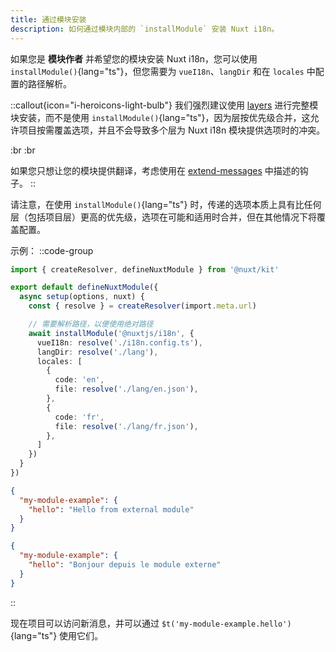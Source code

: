 ```yaml
---
title: 通过模块安装
description: 如何通过模块内部的 `installModule` 安装 Nuxt i18n。
---
```


如果您是 **模块作者** 并希望您的模块安装 Nuxt i18n，您可以使用 `installModule()`{lang="ts"}，但您需要为 `vueI18n`、`langDir` 和在 `locales` 中配置的路径解析。

::callout{icon="i-heroicons-light-bulb"}
我们强烈建议使用 [layers](/docs/guide/layers) 进行完整模块安装，而不是使用 `installModule()`{lang="ts"}，因为层按优先级合并，这允许项目按需覆盖选项，并且不会导致多个层为 Nuxt i18n 模块提供选项时的冲突。

:br :br

如果您只想让您的模块提供翻译，考虑使用在 [extend-messages](/docs/guide/extend-messages) 中描述的钩子。
::

请注意，在使用 `installModule()`{lang="ts"} 时，传递的选项本质上具有比任何层（包括项目层）更高的优先级，选项在可能和适用时合并，但在其他情况下将覆盖配置。

示例：
::code-group

```ts [my-module-example/module.ts]
import { createResolver, defineNuxtModule } from '@nuxt/kit'

export default defineNuxtModule({
  async setup(options, nuxt) {
    const { resolve } = createResolver(import.meta.url)

    // 需要解析路径，以便使用绝对路径
    await installModule('@nuxtjs/i18n', {
      vueI18n: resolve('./i18n.config.ts'),
      langDir: resolve('./lang'),
      locales: [
        {
          code: 'en',
          file: resolve('./lang/en.json'),
        },
        {
          code: 'fr',
          file: resolve('./lang/fr.json'),
        },
      ]
    })
  }
})
```

```json [lang/en.json]
{
  "my-module-example": {
    "hello": "Hello from external module"
  }
}
```

```json [lang/fr.json]
{
  "my-module-example": {
    "hello": "Bonjour depuis le module externe"
  }
}
```

::

现在项目可以访问新消息，并可以通过 `$t('my-module-example.hello')`{lang="ts"} 使用它们。
